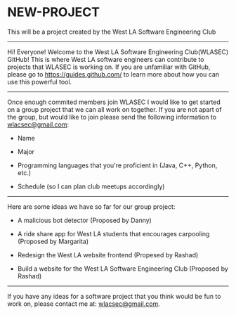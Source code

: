 # NEW-PROJECT
This will be a project created by the West LA Software Engineering Club
***
Hi! Everyone! Welcome to the  West LA Software Engineering Club(WLASEC) GitHub! This is where West LA software engineers can contribute to projects that WLASEC is working on. If you are unfamiliar with GitHub, please go to https://guides.github.com/ to learn more about how you can use this powerful tool. 
***
Once enough commited members join WLASEC I would like to get started on a group project that we can all work on together. If you are not apart of the group, but would like to join please send the following information to wlacsec@gmail.com:

- Name

- Major

- Programming languages that you're proficient in (Java, C++, Python, etc.)

- Schedule (so I can plan club meetups accordingly)

***
Here are some ideas we have so far for our group project:

- A malicious bot detector (Proposed by Danny)

- A ride share app for West LA students that encourages carpooling (Proposed by Margarita)

- Redesign the West LA website frontend (Propesed by Rashad) 

- Build a website for the West LA Software Engineering Club (Proposed by Rashad)

***
If you have any ideas for a software project that you think would be fun to work on, please contact me at: wlacsec@gmail.com.
